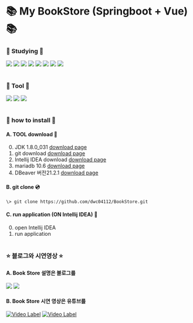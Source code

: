# :books: My BookStore (Springboot + Vue) :books:



### :seedling: Studying :seedling:

<img src="https://img.shields.io/badge/Spring Boot-6DB33F?style=flat-square&logo=Spring Boot&logoColor=white"/> <img src="https://img.shields.io/badge/Java-E34F26?style=flat-square&logo=java&logoColor=white"/> <img src="https://img.shields.io/badge/MariaDB-1F305F?style=flat-square&logo=MariaDB&logoColor=white"/> <img src="https://img.shields.io/badge/Vue.js-4FC08D?style=flat-square&logo=Vue.js&logoColor=white"/> <img src="https://img.shields.io/badge/Vuetify.js-1867C0?style=flat-square&logo=Vuetify&logoColor=white"/> <img src="https://img.shields.io/badge/HTML5.js-E34F26?style=flat-square&logo=HTML5&logoColor=white"/> <img src="https://img.shields.io/badge/JavaScript-F7DF1E?style=flat-square&logo=JavaScript&logoColor=rgb(40,40,40)"/> <img src="https://img.shields.io/badge/JWT-181717?style=flat-square&logo=JSON Web Tokens&logoColor=white"/>
  
#
### :hammer: Tool :hammer:

<img src="https://img.shields.io/badge/IntelliJ IDEA-000000?style=flat-square&logo=IntelliJ IDEA&logoColor=white"/> <img src="https://img.shields.io/badge/GitHub-000000?style=flat-square&logo=GitHub&logoColor=white"/> <img src="https://img.shields.io/badge/DBevaer-000000?style=flat-square&logo=evaer&logoColor=white"/>
  
#
### :raising_hand: how to install :raising_hand:

#### A. TOOL download :hammer:
0. JDK 1.8.0_031 [download page](https://www.oracle.com/java/technologies/downloads/#java8-windows)
1. git download [download page](https://mirrors.edge.kernel.org/pub/software/scm/git/)
2. Intellij IDEA download [download page](https://www.jetbrains.com/ko-kr/idea/download/#section=windows)
3. mariadb 10.6 [download page](https://downloads.mariadb.org/)
4. DBeaver 버전21.2.1 [download page](https://dbeaver.io/download/)

#### B. git clone :cd:
```\> git clone https://github.com/dwc04112/BookStore.git```

#### C. run application (ON Intellij IDEA) :running:
0. open Intellij IDEA
1. run application
  
#

### :star: 블로그와 시연영상 :star:

#### A. Book Store 설명은 블로그를

<a href="https://dwc04112.tistory.com/"><img src="https://img.shields.io/badge/Tistory-000000?style=flat-square&logo=&logoColor=white"/></a> <a href="https://github.com/dwc04112/"><img src="https://img.shields.io/badge/GitHub-000000?style=flat-square&logo=GitHub&logoColor=white"/><a/>

#### B. Book Store 시연 영상은 유튜브를 

[![Video Label](http://i.ytimg.com/vi/okeB-FOu8Z4/mqdefault.jpg)](https://youtu.be/okeB-FOu8Z4) [![Video Label](http://i.ytimg.com/vi/okeB-FOu8Z4/mqdefault.jpg)](https://youtu.be/CD85UOinzrs)
